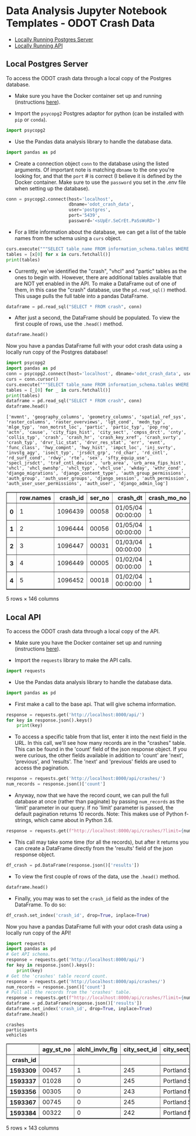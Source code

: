 
# Data Analysis Jupyter Notebook Templates - ODOT Crash Data
* [Locally Running Postgres Server](Accessing_API_and_Postgres_in_Python.md#local-postgres-server)
* [Locally Running API](Accessing_API_and_Postgres_in_Python.md#Local-API)

## Local Postgres Server

To access the ODOT crash data through a local copy of the Postgres database.
* Make sure you have the Docker container set up and running (instructions [here](https://github.com/hackoregon/transportation-system-backend)).

* Import the `psycopg2` Postgres adaptor for python (can be installed with `pip` or `conda`).

```python
import psycopg2
```

* Use the Pandas data analysis library to handle the database data.

```python
import pandas as pd
```


* Create a connection object `conn` to the database using the listed arguments. Of important note is matching `dbname` to the one you're looking for, and that the `port` # is correct (I believe it is defined by the Docker container. Make sure to use the `password` you set in the .env file when setting up the database).

```python
conn = psycopg2.connect(host='localhost',
                        dbname='odot_crash_data',
                        user='postgres',
                        port='5439',
                        password='<sUpEr.SeCrEt.PaSsWoRD>')
```

* For a little information about the database, we can get a list of the table names from the schema using a `curs` object.

```python
curs.execute("""SELECT table_name FROM information_schema.tables WHERE table_schema='public'""")
tables = [x[0] for x in curs.fetchall()]
print(tables)
```

* Currently, we've identified the "crash", "vhcl" and "partic" tables as the ones to begin with. However, there are additional tables available that are NOT yet enabled in the API. To make a DataFrame out of one of them, in this case the "crash" database, use the `pd.read_sql()` method. This usage pulls the full table into a pandas DataFrame.

```python
dataframe = pd.read_sql("SELECT * FROM crash", conn)
```

* After just a second, the DataFrame should be populated. To view the first couple of rows, use the `.head()` method.

```python
dataframe.head()
```

Now you have a pandas DataFrame full with your odot crash data using a locally run copy of the Postgres database!


```python
import psycopg2
import pandas as pd
conn = psycopg2.connect(host='localhost', dbname='odot_crash_data', user='postgres', port='5439', password='')
curs = conn.cursor()
curs.execute("""SELECT table_name FROM information_schema.tables WHERE table_schema='public'""")
tables = [_[0] for _ in curs.fetchall()]
print(tables)
dataframe = pd.read_sql("SELECT * FROM crash", conn)
dataframe.head()
```

    ['mvmnt', 'geography_columns', 'geometry_columns', 'spatial_ref_sys', 'raster_columns', 'raster_overviews', 'lgt_cond', 'medn_typ', 'mlge_typ', 'non_motrst_loc', 'partic', 'partic_typ', 'pop_rng', 'actn', 'cause', 'city_fips_hist', 'city_sect', 'cmpss_drct', 'cnty', 'collis_typ', 'crash', 'crash_hr', 'crash_key_xref', 'crash_svrty', 'crash_typ', 'drvr_lic_stat', 'drvr_res_stat', 'err', 'evnt', 'func_class', 'hwy_compnt', 'hwy_hist', 'impct_loc', 'inj_svrty', 'invstg_agy', 'isect_typ', 'jrsdct_grp', 'rd_char', 'rd_cntl', 'rd_surf_cond', 'rdwy', 'rte', 'sex', 'sfty_equip_use', 'specl_jrsdct', 'traf_cntl_device', 'urb_area', 'urb_area_fips_hist', 'vhcl', 'vhcl_ownshp', 'vhcl_typ', 'vhcl_use', 'wkday', 'wthr_cond', 'django_migrations', 'django_content_type', 'auth_group_permissions', 'auth_group', 'auth_user_groups', 'django_session', 'auth_permission', 'auth_user_user_permissions', 'auth_user', 'django_admin_log']





<div>
<style scoped>
    .dataframe tbody tr th:only-of-type {
        vertical-align: middle;
    }

    .dataframe tbody tr th {
        vertical-align: top;
    }

    .dataframe thead th {
        text-align: right;
    }
</style>
<table border="1" class="dataframe">
  <thead>
    <tr style="text-align: right;">
      <th></th>
      <th>row.names</th>
      <th>crash_id</th>
      <th>ser_no</th>
      <th>crash_dt</th>
      <th>crash_mo_no</th>
      <th>crash_day_no</th>
      <th>crash_yr_no</th>
      <th>crash_wk_day_cd</th>
      <th>crash_hr_no</th>
      <th>crash_hr_short_desc</th>
      <th>...</th>
      <th>tot_sfty_equip_use_unknown_qty</th>
      <th>tot_psngr_vhcl_occ_unrestrnd_fatal_cnt</th>
      <th>tot_mcyclst_fatal_cnt</th>
      <th>tot_mcyclst_inj_lvl_a_cnt</th>
      <th>tot_mcyclst_inj_cnt</th>
      <th>tot_mcyclst_unhelmtd_fatal_cnt</th>
      <th>tot_alchl_impaired_drvr_inv_fatal_cnt</th>
      <th>tot_drvr_age_01_20_cnt</th>
      <th>lane_rdwy_dprt_crash_flg</th>
      <th>geom_4269</th>
    </tr>
  </thead>
  <tbody>
    <tr>
      <th>0</th>
      <td>1</td>
      <td>1096439</td>
      <td>00058</td>
      <td>01/05/04 00:00:00</td>
      <td>1</td>
      <td>5</td>
      <td>2004</td>
      <td>2</td>
      <td>20</td>
      <td>8P</td>
      <td>...</td>
      <td>1</td>
      <td>0</td>
      <td>0</td>
      <td>0</td>
      <td>0</td>
      <td>0</td>
      <td>0</td>
      <td>0</td>
      <td>N</td>
      <td>None</td>
    </tr>
    <tr>
      <th>1</th>
      <td>2</td>
      <td>1096444</td>
      <td>00056</td>
      <td>01/05/04 00:00:00</td>
      <td>1</td>
      <td>5</td>
      <td>2004</td>
      <td>2</td>
      <td>17</td>
      <td>5P</td>
      <td>...</td>
      <td>0</td>
      <td>0</td>
      <td>0</td>
      <td>0</td>
      <td>0</td>
      <td>0</td>
      <td>0</td>
      <td>0</td>
      <td>N</td>
      <td>None</td>
    </tr>
    <tr>
      <th>2</th>
      <td>3</td>
      <td>1096447</td>
      <td>00031</td>
      <td>01/03/04 00:00:00</td>
      <td>1</td>
      <td>3</td>
      <td>2004</td>
      <td>7</td>
      <td>4</td>
      <td>4A</td>
      <td>...</td>
      <td>0</td>
      <td>0</td>
      <td>0</td>
      <td>0</td>
      <td>0</td>
      <td>0</td>
      <td>0</td>
      <td>0</td>
      <td>Y</td>
      <td>None</td>
    </tr>
    <tr>
      <th>3</th>
      <td>4</td>
      <td>1096449</td>
      <td>00005</td>
      <td>01/02/04 00:00:00</td>
      <td>1</td>
      <td>2</td>
      <td>2004</td>
      <td>6</td>
      <td>18</td>
      <td>6P</td>
      <td>...</td>
      <td>0</td>
      <td>0</td>
      <td>0</td>
      <td>0</td>
      <td>0</td>
      <td>0</td>
      <td>0</td>
      <td>2</td>
      <td>N</td>
      <td>None</td>
    </tr>
    <tr>
      <th>4</th>
      <td>5</td>
      <td>1096452</td>
      <td>00018</td>
      <td>01/02/04 00:00:00</td>
      <td>1</td>
      <td>2</td>
      <td>2004</td>
      <td>6</td>
      <td>12</td>
      <td>12P</td>
      <td>...</td>
      <td>0</td>
      <td>0</td>
      <td>0</td>
      <td>0</td>
      <td>0</td>
      <td>0</td>
      <td>0</td>
      <td>0</td>
      <td>N</td>
      <td>None</td>
    </tr>
  </tbody>
</table>
<p>5 rows × 146 columns</p>
</div>



## Local API

To access the ODOT crash data through a local copy of the API.

* Make sure you have the Docker container set up and running (instructions [here](https://github.com/hackoregon/transportation-system-backend)).

* Import the `requests` library to make the API calls.

```python
import requests
```

* Use the Pandas data analysis library to handle the database data.

```python
import pandas as pd
```


* First make a call to the base api. That will give schema information.

```python
response = requests.get('http://localhost:8000/api/')
for key in response.json().keys()
    print(key)
```

* To access a specific table from that list, enter it into the next field in the URL. In this call, we'll see how many records are in the "crashes" table. This can be found in the 'count' field of the json response object. If you were curious, the other fields available in addition to 'count' are 'next', 'previous', and 'results'. The 'next' and 'previous' fields are used to access the pagination.

```python
response = requests.get('http://localhost:8000/api/crashes/')
num_records = response.json()['count']
```

* Anyway, now that we have the record count, we can pull the full database at once (rather than paginate) by passing `num_records` as the 'limit' parameter in our query. If no 'limit' parameter is passed, the default pagination returns 10 records. Note: This makes use of Python f-strings, which came about in Python 3.6.

```python
response = requests.get(f"http://localhost:8000/api/crashes/?limit={num_records}")
```

* This call may take some time (for all the records), but after it returns you can create a DataFrame directly from the 'results' field of the json response object. 

```python
df_crash = pd.DataFrame(response.json()['results'])
```

* To view the first couple of rows of the data, use the `.head()` method.

```python
dataframe.head()
```

* Finally, you may was to set the `crash_id` field as the index of the DataFrame. To do so:

```python
df_crash.set_index('crash_id', drop=True, inplace=True)
```

Now you have a pandas DataFrame full with your odot crash data using a locally run copy of the API!


```python
import requests
import pandas as pd
# Get API schema.
response = requests.get('http://localhost:8000/api/')
for key in response.json().keys():
    print(key)
# Get the 'crashes' table record count.
response = requests.get('http://localhost:8000/api/crashes/')
num_records = response.json()['count']
# Pull all the records from the 'crashes' table.
response = requests.get(f"http://localhost:8000/api/crashes/?limit={num_records}")
dataframe = pd.DataFrame(response.json()['results'])
dataframe.set_index('crash_id', drop=True, inplace=True)
dataframe.head()
```

    crashes
    participants
    vehicles





<div>
<style scoped>
    .dataframe tbody tr th:only-of-type {
        vertical-align: middle;
    }

    .dataframe tbody tr th {
        vertical-align: top;
    }

    .dataframe thead th {
        text-align: right;
    }
</style>
<table border="1" class="dataframe">
  <thead>
    <tr style="text-align: right;">
      <th></th>
      <th>agy_st_no</th>
      <th>alchl_invlv_flg</th>
      <th>city_sect_id</th>
      <th>city_sect_nm</th>
      <th>cmpss_dir_cd</th>
      <th>cnty_id</th>
      <th>cnty_nm</th>
      <th>collis_typ_cd</th>
      <th>collis_typ_short_desc</th>
      <th>crash_cause_1_cd</th>
      <th>...</th>
      <th>traf_cntl_device_cd</th>
      <th>traf_cntl_device_short_desc</th>
      <th>traf_cntl_func_flg</th>
      <th>turng_leg_qty</th>
      <th>unloct_flg</th>
      <th>urb_area_cd</th>
      <th>urb_area_short_nm</th>
      <th>wrk_zone_ind</th>
      <th>wthr_cond_cd</th>
      <th>wthr_cond_short_desc</th>
    </tr>
    <tr>
      <th>crash_id</th>
      <th></th>
      <th></th>
      <th></th>
      <th></th>
      <th></th>
      <th></th>
      <th></th>
      <th></th>
      <th></th>
      <th></th>
      <th></th>
      <th></th>
      <th></th>
      <th></th>
      <th></th>
      <th></th>
      <th></th>
      <th></th>
      <th></th>
      <th></th>
      <th></th>
    </tr>
  </thead>
  <tbody>
    <tr>
      <th>1593309</th>
      <td>00457</td>
      <td>1</td>
      <td>245</td>
      <td>Portland SE</td>
      <td>1</td>
      <td>26</td>
      <td>Multnomah</td>
      <td>0</td>
      <td>PED</td>
      <td>18.0</td>
      <td>...</td>
      <td>4</td>
      <td>STOP SIGN</td>
      <td>1</td>
      <td>0.0</td>
      <td>0</td>
      <td>57</td>
      <td>PORTLAND UA</td>
      <td>0.0</td>
      <td>2</td>
      <td>CLD</td>
    </tr>
    <tr>
      <th>1593337</th>
      <td>01028</td>
      <td>0</td>
      <td>245</td>
      <td>Portland SE</td>
      <td>3</td>
      <td>26</td>
      <td>Multnomah</td>
      <td>0</td>
      <td>PED</td>
      <td>2.0</td>
      <td>...</td>
      <td>99</td>
      <td>UNKNOWN</td>
      <td>1</td>
      <td>NaN</td>
      <td>0</td>
      <td>57</td>
      <td>PORTLAND UA</td>
      <td>0.0</td>
      <td>2</td>
      <td>CLD</td>
    </tr>
    <tr>
      <th>1593356</th>
      <td>00305</td>
      <td>0</td>
      <td>243</td>
      <td>Portland NE</td>
      <td>3</td>
      <td>26</td>
      <td>Multnomah</td>
      <td>5</td>
      <td>SS-O</td>
      <td>13.0</td>
      <td>...</td>
      <td>15</td>
      <td>ONE-WAY</td>
      <td>1</td>
      <td>NaN</td>
      <td>0</td>
      <td>57</td>
      <td>PORTLAND UA</td>
      <td>NaN</td>
      <td>3</td>
      <td>RAIN</td>
    </tr>
    <tr>
      <th>1593367</th>
      <td>00745</td>
      <td>0</td>
      <td>245</td>
      <td>Portland SE</td>
      <td>1</td>
      <td>26</td>
      <td>Multnomah</td>
      <td>3</td>
      <td>REAR</td>
      <td>7.0</td>
      <td>...</td>
      <td>15</td>
      <td>ONE-WAY</td>
      <td>1</td>
      <td>NaN</td>
      <td>0</td>
      <td>57</td>
      <td>PORTLAND UA</td>
      <td>NaN</td>
      <td>1</td>
      <td>CLR</td>
    </tr>
    <tr>
      <th>1593384</th>
      <td>00322</td>
      <td>0</td>
      <td>242</td>
      <td>Portland N</td>
      <td>8</td>
      <td>26</td>
      <td>Multnomah</td>
      <td>3</td>
      <td>REAR</td>
      <td>7.0</td>
      <td>...</td>
      <td>15</td>
      <td>ONE-WAY</td>
      <td>1</td>
      <td>NaN</td>
      <td>0</td>
      <td>57</td>
      <td>PORTLAND UA</td>
      <td>NaN</td>
      <td>1</td>
      <td>CLR</td>
    </tr>
  </tbody>
</table>
<p>5 rows × 143 columns</p>
</div>


